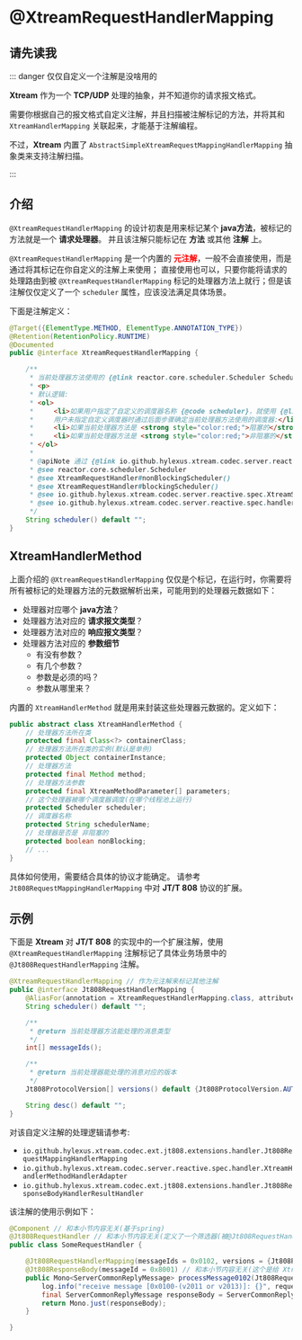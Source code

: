 ---
---

# @XtreamRequestHandlerMapping

## 请先读我

::: danger 仅仅自定义一个注解是没啥用的

**Xtream** 作为一个 **TCP/UDP** 处理的抽象，并不知道你的请求报文格式。

需要你根据自己的报文格式自定义注解，并且扫描被注解标记的方法，并将其和 `XtreamHandlerMapping` 关联起来，才能基于注解编程。

不过，**Xtream** 内置了 `AbstractSimpleXtreamRequestMappingHandlerMapping` 抽象类来支持注解扫描。

:::

## 介绍

`@XtreamRequestHandlerMapping` 的设计初衷是用来标记某个 **java方法**，被标记的方法就是一个 **请求处理器**。
并且该注解只能标记在 **方法** 或其他 **注解** 上。

`@XtreamRequestHandlerMapping` 是一个内置的 <span style="color:red;font-weight:bold;">元注解</span>，一般不会直接使用，而是通过将其标记在你自定义的注解上来使用；
直接使用也可以，只要你能将请求的处理路由到被 `@XtreamRequestHandlerMapping` 标记的处理器方法上就行；但是该注解仅仅定义了一个 `scheduler` 属性，应该没法满足具体场景。

下面是注解定义：

```java
@Target({ElementType.METHOD, ElementType.ANNOTATION_TYPE})
@Retention(RetentionPolicy.RUNTIME)
@Documented
public @interface XtreamRequestHandlerMapping {

    /**
     * 当前处理器方法使用的 {@link reactor.core.scheduler.Scheduler Scheduler} 。
     * <p>
     * 默认逻辑:
     * <ol>
     *     <li>如果用户指定了自定义的调度器名称 {@code scheduler}，就使用 {@link XtreamSchedulerRegistry#getScheduler(String scheduler)} 返回的调度器；
     *     用户未指定自定义调度器时通过后面步骤确定当前处理器方法使用的调度器:</li>
     *     <li>如果当前处理器方法是 <strong style="color:red;">阻塞的</strong>，就使用 {@link XtreamRequestHandler#blockingScheduler()} 或 {@link XtreamSchedulerRegistry#defaultBlockingScheduler()}</li>
     *     <li>如果当前处理器方法是 <strong style="color:red;">非阻塞的</strong>，就使用 {@link XtreamRequestHandler#nonBlockingScheduler()}  或  {@link XtreamSchedulerRegistry#defaultNonBlockingScheduler()} </li>
     * </ol>
     *
     * @apiNote 通过 {@link io.github.hylexus.xtream.codec.server.reactive.spec.handler.XtreamBlockingHandlerMethodPredicate} 判断处理器方法是否阻塞
     * @see reactor.core.scheduler.Scheduler
     * @see XtreamRequestHandler#nonBlockingScheduler()
     * @see XtreamRequestHandler#blockingScheduler()
     * @see io.github.hylexus.xtream.codec.server.reactive.spec.XtreamSchedulerRegistry#getScheduler(String)
     * @see io.github.hylexus.xtream.codec.server.reactive.spec.handler.XtreamBlockingHandlerMethodPredicate
     */
    String scheduler() default "";
}
```

## XtreamHandlerMethod

上面介绍的 `@XtreamRequestHandlerMapping` 仅仅是个标记，在运行时，你需要将所有被标记的处理器方法的元数据解析出来，可能用到的处理器元数据如下：

- 处理器对应哪个 **java方法**？
- 处理器方法对应的 **请求报文类型**？
- 处理器方法对应的 **响应报文类型**？
- 处理器方法对应的 **参数细节**
    - 有没有参数？
    - 有几个参数？
    - 参数是必须的吗？
    - 参数从哪里来？

内置的 `XtreamHandlerMethod` 就是用来封装这些处理器元数据的。定义如下：

```java
public abstract class XtreamHandlerMethod {
    // 处理器方法所在类
    protected final Class<?> containerClass;
    // 处理器方法所在类的实例(默认是单例)
    protected Object containerInstance;
    // 处理器方法
    protected final Method method;
    // 处理器方法参数
    protected final XtreamMethodParameter[] parameters;
    // 这个处理器被哪个调度器调度(在哪个线程池上运行)
    protected Scheduler scheduler;
    // 调度器名称
    protected String schedulerName;
    // 处理器是否是 非阻塞的
    protected boolean nonBlocking;
    // ...
}
```

具体如何使用，需要结合具体的协议才能确定。 请参考 `Jt808RequestMappingHandlerMapping` 中对 **JT/T 808** 协议的扩展。

## 示例

下面是 **Xtream** 对 **JT/T 808** 的实现中的一个扩展注解，使用 `@XtreamRequestHandlerMapping` 注解标记了具体业务场景中的 `@Jt808RequestHandlerMapping` 注解。

```java
@XtreamRequestHandlerMapping // 作为元注解来标记其他注解
public @interface Jt808RequestHandlerMapping {
    @AliasFor(annotation = XtreamRequestHandlerMapping.class, attribute = "scheduler")
    String scheduler() default "";

    /**
     * @return 当前处理器方法能处理的消息类型
     */
    int[] messageIds();

    /**
     * @return 当前处理器能处理的消息对应的版本
     */
    Jt808ProtocolVersion[] versions() default {Jt808ProtocolVersion.AUTO_DETECTION};

    String desc() default "";
}
```

对该自定义注解的处理逻辑请参考:

- `io.github.hylexus.xtream.codec.ext.jt808.extensions.handler.Jt808RequestMappingHandlerMapping`
- `io.github.hylexus.xtream.codec.server.reactive.spec.handler.XtreamHandlerMethodHandlerAdapter`
- `io.github.hylexus.xtream.codec.ext.jt808.extensions.handler.Jt808ResponseBodyHandlerResultHandler`

该注解的使用示例如下：

```java
@Component // 和本小节内容无关(基于spring)
@Jt808RequestHandler // 和本小节内容无关(定义了一个筛选器(被@Jt808RequestHandler标记的类中的@Jt808RequestHandlerMapping注解才会被扫描))
public class SomeRequestHandler {

    @Jt808RequestHandlerMapping(messageIds = 0x0102, versions = {Jt808ProtocolVersion.VERSION_2011, Jt808ProtocolVersion.VERSION_2013})
    @Jt808ResponseBody(messageId = 0x8001) // 和本小节内容无关(这个是给 XtreamHandlerResultHandler 用的)
    public Mono<ServerCommonReplyMessage> processMessage0102(Jt808Request request, @Jt808RequestBody BuiltinMessage0102V2013 requestBody) {
        log.info("receive message [0x0100-(v2011 or v2013)]: {}", requestBody);
        final ServerCommonReplyMessage responseBody = ServerCommonReplyMessage.success(request);
        return Mono.just(responseBody);
    }

}
```
